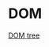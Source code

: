# DOM
 [DOM tree](https://www.figma.com/file/4h14ZfxCn7zXUtRpASpVZl/DOM?type=whiteboard&node-id=0%3A1&t=sLPadKgoBGO4FVnf-1)
